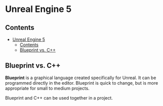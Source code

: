 # Unreal Engine 5

## Contents

- [Unreal Engine 5](#unreal-engine-5)
  - [Contents](#contents)
  - [Blueprint vs. C++](#blueprint-vs-c)

## Blueprint vs. C++

**Blueprint** is a graphical language created specifically for Unreal. It can be programmed directly in the editor. Blueprint is quick to change, but is more appropriate for small to medium projects.

Blueprint and C++ can be used together in a project.